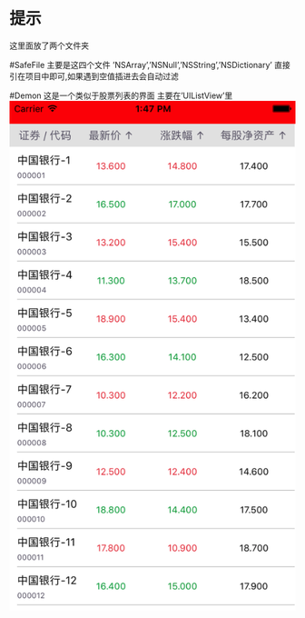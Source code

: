 # 提示

这里面放了两个文件夹

#SafeFile
主要是这四个文件 ’NSArray’,’NSNull’,’NSString’,’NSDictionary’
直接引在项目中即可,如果遇到空值插进去会自动过滤

#Demon
这是一个类似于股票列表的界面 主要在’UIListView’里
![运行就是这样](https://raw.githubusercontent.com/chinacaoxuan/img_folder/master/example1.png)